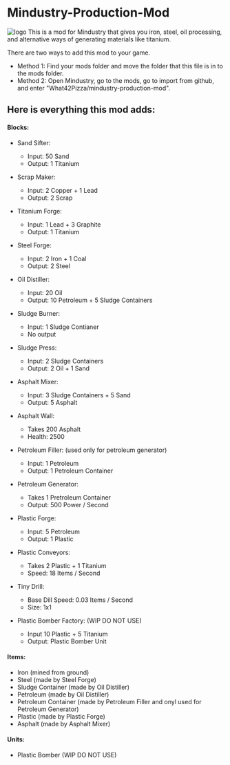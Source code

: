 # Mindustry-Production-Mod
![logo](https://raw.githubusercontent.com/What42Pizza/mindustry-production-mod/master/sprites/git/example.png)
This is a mod for Mindustry that gives you iron, steel, oil processing, and alternative ways of generating materials like titanium.

There are two ways to add this mod to your game.
- Method 1: Find your mods folder and move the folder that this file is in to the mods folder.
- Method 2: Open Mindustry, go to the mods, go to import from github, and enter "What42Pizza/mindustry-production-mod".





## Here is everything this mod adds:



#### Blocks:

- Sand Sifter:
  - Input: 50 Sand
  - Output: 1 Titanium

- Scrap Maker:
  - Input: 2 Copper + 1 Lead
  - Output: 2 Scrap

- Titanium Forge:
  - Input: 1 Lead + 3 Graphite
  - Output: 1 Titanium

- Steel Forge:
  - Input: 2 Iron + 1 Coal
  - Output: 2 Steel

- Oil Distiller:
  - Input: 20 Oil
  - Output: 10 Petroleum + 5 Sludge Containers

- Sludge Burner:
  - Input: 1 Sludge Contianer
  - No output

- Sludge Press:
  - Input: 2 Sludge Containers
  - Output: 2 Oil + 1 Sand

- Asphalt Mixer:
  - Input: 3 Sludge Containers + 5 Sand
  - Output: 5 Asphalt

- Asphalt Wall:
  - Takes 200 Asphalt
  - Health: 2500

- Petroleum Filler: (used only for petroleum generator)
  - Input: 1 Petroleum
  - Output: 1 Petroleum Container

- Petroleum Generator:
  - Takes 1 Pretroleum Container
  - Output: 500 Power / Second

- Plastic Forge:
  - Input: 5 Petroleum
  - Output: 1 Plastic

- Plastic Conveyors:
  - Takes 2 Plastic + 1 Titanium
  - Speed: 18 Items / Second

- Tiny Drill:
  - Base Dill Speed: 0.03 Items / Second
  - Size: 1x1

- Plastic Bomber Factory: (WIP DO NOT USE)
  - Input 10 Plastic + 5 Titanium
  - Output: Plastic Bomber Unit





#### Items:

- Iron (mined from ground)
- Steel (made by Steel Forge)
- Sludge Container (made by Oil Distiller)
- Petroleum (made by Oil Distiller)
- Petroleum Container (made by Petroleum Filler and onyl used for Petroleum Generator)
- Plastic (made by Plastic Forge)
- Asphalt (made by Asphalt Mixer)



#### Units:

- Plastic Bomber (WIP DO NOT USE)
